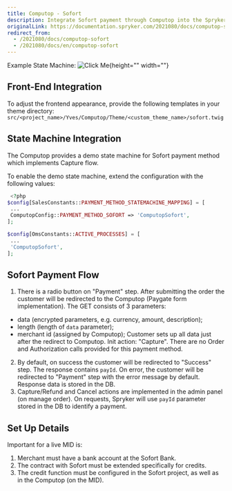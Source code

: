 ```yaml
---
title: Computop - Sofort
description: Integrate Sofort payment through Computop into the Spryker-based shop.
originalLink: https://documentation.spryker.com/2021080/docs/computop-sofort
redirect_from:
  - /2021080/docs/computop-sofort
  - /2021080/docs/en/computop-sofort
---
```


Example State Machine:
![Click Me](https://spryker.s3.eu-central-1.amazonaws.com/docs/Technology+Partners/Payment+Partners/Computop/computop-sofort-flow-example.png){height="" width=""}

## Front-End Integration
To adjust the frontend appearance, provide the following templates in your theme directory:
`src/<project_name>/Yves/Computop/Theme/<custom_theme_name>/sofort.twig`

## State Machine Integration
The Computop provides a demo state machine for Sofort payment method which implements Capture flow.

To enable the demo state machine, extend the configuration with the following values:

```php
 <?php
$config[SalesConstants::PAYMENT_METHOD_STATEMACHINE_MAPPING] = [
 ...
 ComputopConfig::PAYMENT_METHOD_SOFORT => 'ComputopSofort',
];

$config[OmsConstants::ACTIVE_PROCESSES] = [
 ...
 'ComputopSofort',
];
```

## Sofort Payment Flow

1. There is a radio button on "Payment" step. After submitting the order the customer will be redirected to the Computop (Paygate form implementation). The GET consists of 3 parameters:
  - data (encrypted parameters, e.g. currency, amount, description);
  - length (length of `data` parameter);
  - merchant id (assigned by Computop);
Customer sets up all data just after the redirect to Computop.
Init action: "Capture". There are no Order and Authorization calls provided for this payment method.
2. By default, on success the customer  will be redirected to "Success" step. The response contains `payId`. On error, the customer  will be redirected to "Payment" step with the error message by default. Response data is stored in the DB.
3. Capture/Refund and Cancel actions are implemented in the admin panel (on manage order). On requests, Spryker will use `payId` parameter stored in the DB to identify a payment.

## Set Up Details
Important for a live MID is:

1. Merchant must have a bank account at the Sofort Bank.
2. The contract with Sofort must be extended specifically for credits.
3. The credit function must be configured in the Sofort project, as well as in the Computop (on the MID).
